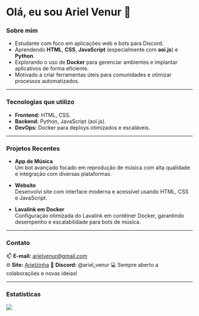 # Olá, eu sou Ariel Venur 👋

### Sobre mim
- Estudante com foco em aplicações web e bots para Discord.  
- Aprendendo **HTML**, **CSS**, **JavaScript** (especialmente com **aoi.js**) e **Python**.  
- Explorando o uso de **Docker** para gerenciar ambientes e implantar aplicativos de forma eficiente.  
- Motivado a criar ferramentas úteis para comunidades e otimizar processos automatizados.

---

### Tecnologias que utilizo
- **Frontend:** HTML, CSS.
- **Backend:** Python, JavaScript (aoi.js).
- **DevOps:** Docker para deploys otimizados e escaláveis.

---

### Projetos Recentes
- **App de Música**  
  Um bot avançado focado em reprodução de música com alta qualidade e integração com diversas plataformas.

- **Website**  
  Desenvolvi site com interface moderna e acessível usando HTML, CSS e JavaScript.

- **Lavalink em Docker**  
  Configuração otimizada do Lavalink em contêiner Docker, garantindo desempenho e escalabilidade para bots de música.

---

### Contato
📫 **E-mail:** arielvenur@gmail.com  
🌐 **Site:** [Arielzinha](https:arielzinha.onrender.com)
💬 **Discord:** @ariel_venur
💻 Sempre aberto a colaborações e novas ideias!

---

### Estatísticas
[![](https://visitcount.itsvg.in/api?id=SeuUsuario&label=Profile%20Views&color=4&icon=7&pretty=true)](https://visitcount.itsvg.in)
